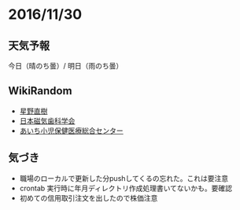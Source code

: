 # 2016/11/30

## 天気予報

今日（晴のち曇）/ 明日（雨のち曇）

## WikiRandom

* [星野直樹](https://ja.wikipedia.org/wiki/%E6%98%9F%E9%87%8E%E7%9B%B4%E6%A8%B9)
* [日本磁気歯科学会](https://ja.wikipedia.org/wiki/%E6%97%A5%E6%9C%AC%E7%A3%81%E6%B0%97%E6%AD%AF%E7%A7%91%E5%AD%A6%E4%BC%9A)
* [あいち小児保健医療総合センター](https://ja.wikipedia.org/wiki/%E3%81%82%E3%81%84%E3%81%A1%E5%B0%8F%E5%85%90%E4%BF%9D%E5%81%A5%E5%8C%BB%E7%99%82%E7%B7%8F%E5%90%88%E3%82%BB%E3%83%B3%E3%82%BF%E3%83%BC)

## 気づき

* 職場のローカルで更新した分pushしてくるの忘れた。これは要注意
* crontab 実行時に年月ディレクトリ作成処理書いてないかも。要確認
* 初めての信用取引注文を出したので株価注意
